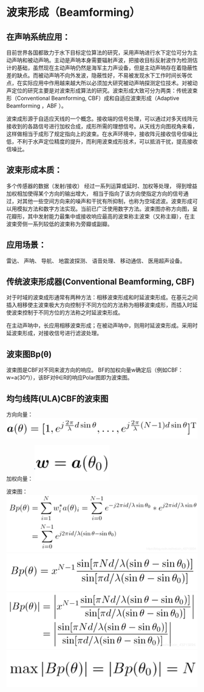 # 波束形成（Beamforming）

## 在声呐系统应用：

目前世界各国都致力于水下目标定位算法的研究，采用声呐进行水下定位可分为主动声呐和被动声呐。主动是声呐本身需要辐射声波，把接收目标反射波作为检测估计的基础，虽然现在主动声呐仍然是海军主力声设备，但是主动声呐存在着隐蔽性差的缺点。而被动声呐不向外发波，隐蔽性好，不易被发现水下工作时间长等优点，在实际应用中作用越来越大所以必须加大研究被动声呐探测定位技术。对被动声定位的研究主要是对波束形成算法的研究。波束形成大致可分为两类：传统波束形（Conventional Beamforming, CBF）成和自适应波束形成（Adaptive Beamforming ，ABF ）。

波束成形源于自适应天线的一个概念。接收端的信号处理，可以通过对多天线阵元接收到的各路信号进行加权合成，成形所需的理想信号。从天线方向图视角来看，这样做相当于成形了规定指向上的波束。在水声环境中，接收阵元接收信号信噪比低，不利于水声定位精度的提升，而利用波束成形技术，可以抵消干扰，提高接收信噪比。

## 波束形成本质：
多个传感器的数据（发射/接收） 经过一系列运算或延时、加权等处理， 得到增益加权相加使得某个方向的输出增大， 相当于指向了该方向使指定方向的信号通过，对其他一些空间方向来的噪声和干扰有所抑制，也称为空域滤波。波束形成可以用模拟方法和数字方法实现。当前已广泛使用数字方法。波束图亦称方向图，呈花瓣形，其中发射能力最集中或接收响应最高的波束称主波束（又称主瓣），在主波束旁侧一系列较低的波束称为旁瓣或副瓣。

## **应用场景**：

雷达、 声呐、 导航、 地震波探测、 语音处理、 移动通信、 医用超声设备。

## 传统波束形成器(Conventional Beamforming, CBF)
对于时域的波束成形通常有两种方法：相移波束形成和时延波束形成。在基元之间插入相移使主波束极大方向控制于不同方位的方法称为相移波束成形，而插入时延使波束控制于不同方位的方法称之时延波束形成。

在主动声呐中，长应用相移波束形成；在被动声呐中，则用时延波束形成。采用时延波束形成，对接收信号进行滤波处理。

## 波束图Bp(θ)

波束图是CBF对不同来波方向的响应。
BF的加权向量w确定后（例如CBF：w=a(30°)），该BF对θ∈R的响应Polar图即为波束图。

## 均匀线阵(ULA)CBF的波束图

方向向量：
![img](img/20190213153637671.png)

加权向量：
![img](img/20190213153829460.png)

波束图：
![img](img/20190213153900942.png)
![img](img/20190213153921572.png)
![img](img/20190213153932949.png)
![img](img/20190213153955964.png)

